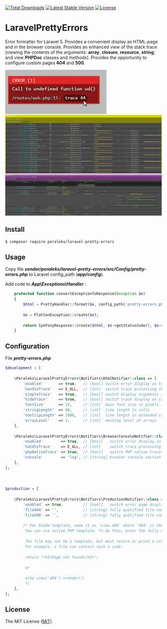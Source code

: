 <a href="https://packagist.org/packages/peraleks/laravel-pretty-errors"><img src="https://poser.pugx.org/peraleks/laravel-pretty-errors/d/total.svg" alt="Total Downloads"></a>
<a href="https://packagist.org/packages/peraleks/laravel-pretty-errors"><img src="https://poser.pugx.org/peraleks/laravel-pretty-errors/v/stable.svg" alt="Latest Stable Version"></a>
<a href="https://packagist.org/packages/peraleks/laravel-pretty-errors"><img src="https://poser.pugx.org/peraleks/laravel-pretty-errors/license.svg" alt="License"></a>
# LaravelPrettyErrors
Error formatter for Laravel 5. Provides a convenient display as HTML-page and in the browser console.
Provides an enhanced view of the stack trace (viewing the contents of the arguments: **array**, **closure**, **resource**, **string**;
and view **PHPDoc** classes and methods). Provides the opportunity to configure custom pages **404** and **500**.

![](https://raw.githubusercontent.com/peraleks/laravel-pretty-errors/master/images/1.png)
![](https://raw.githubusercontent.com/peraleks/laravel-pretty-errors/master/images/2.png)
![](https://raw.githubusercontent.com/peraleks/laravel-pretty-errors/master/images/3.png)

## Install
```bash
$ composer require peraleks/laravel-pretty-errors
```

## Usage
Copy file **_vendor/peraleks/laravel-pretty-errors/src/Config/pretty-errors.php_** to Laravel config_path
(**_app/config_**).

Add code to **_App\Exceptions\Handler_** :
```php
    protected function convertExceptionToResponse(Exception $e)
    {
        $html = PrettyHandler::format($e, config_path('pretty-errors.php'));

        $e = FlattenException::create($e);

        return SymfonyResponse::create($html, $e->getStatusCode(), $e->getHeaders());
    }
```

## Configuration
File **_pretty-errors.php_**

```php
$development = [

    \Peraleks\LaravelPrettyErrors\Notifiers\HtmlNotifier::class => [
        'enabled'       => true,   // [bool] switch error display as html
        'handleTrace'   => E_ALL,  // [int]  switch trace processing (bitwise mask)
        'simpleTrace'   => true,   // [bool] switch display arguments in trace
        'hideTrace'     => true,   // [bool] switch trace display on start
        'fontSize'      => 15,     // [int]  main font size in pixels (works as a scale)
        'stringLength'  => 80,     // [int]  line length in cells
        'tooltipLength' => 1000,   // [int]  line length in extended view
        'arrayLevel'    => 2,      // [int]  nesting level of arrays
    ],

    \Peraleks\LaravelPrettyErrors\Notifiers\BrowserConsoleNotifier::class => [
        'enabled'        => true,  // [bool]   switch error display in browser console
        'handleTrace'    => E_ALL, // [int]    switch trace processing (bitwise mask)
        'phpNativeTrace' => true,  // [bool]   switch PHP native trace display 
        'console'        => 'log', // [string] browser console section (error|warn|info|log|debug)
    ],
];



$production = [

    \Peraleks\LaravelPrettyErrors\Notifiers\ProductionNotifier::class => [
        'enabled' => true,         // [bool]   switch error page display in production
        'file404' => '',           // [string] fully qualified file name or blade-template name
        'file500' => '',           // [string] fully qualified file name or blade-template name
        
        /* For blade-template, name it as 'view.404' where '404' is the name for 404.blade.php .
         You can use native PHP template. To do this, enter the fully qualified file name.
          
         The file may not be a template, but must return or print a string.
         For example, a file can contain such a code:
         
         return "<h2>Page not found</h2>";
         
         or
         
         echo view('404')->render();
         */
    ],
];
```

## License

The MIT License ([MIT](LICENSE.md)).

[link-zip]: https://github.com/peraleks/laravel-pretty-errors/archive/master.zip
[link-author]: https://github.com/peraleks

